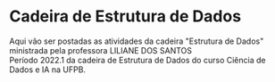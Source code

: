 # Cadeira de Estrutura de Dados

Aqui vão ser postadas as atividades da cadeira "Estrutura de Dados" ministrada pela professora LILIANE DOS SANTOS
<br>Período 2022.1 da cadeira de Estrutura de Dados do curso Ciência de Dados e IA na UFPB.
